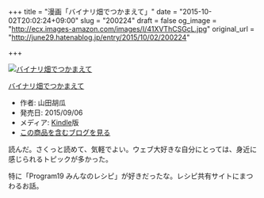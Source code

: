 +++
title = "漫画「バイナリ畑でつかまえて」"
date = "2015-10-02T20:02:24+09:00"
slug = "200224"
draft = false
og_image = "http://ecx.images-amazon.com/images/I/41XVThCSGcL.jpg"
original_url = "http://june29.hatenablog.jp/entry/2015/10/02/200224"

+++

<p></p>
<div class="hatena-asin-detail">
<a href="http://www.amazon.co.jp/exec/obidos/ASIN/B0151VRE06/cameralady-22/"><img src="http://ecx.images-amazon.com/images/I/41XVThCSGcL._SL160_.jpg" class="hatena-asin-detail-image" alt="バイナリ畑でつかまえて" title="バイナリ畑でつかまえて"></a><div class="hatena-asin-detail-info">
<p class="hatena-asin-detail-title"><a href="http://www.amazon.co.jp/exec/obidos/ASIN/B0151VRE06/cameralady-22/">バイナリ畑でつかまえて</a></p>
<ul>
<li>
<span class="hatena-asin-detail-label">作者:</span> 山田胡瓜</li>
<li>
<span class="hatena-asin-detail-label">発売日:</span> 2015/09/06</li>
<li>
<span class="hatena-asin-detail-label">メディア:</span> <a class="keyword" href="http://d.hatena.ne.jp/keyword/Kindle">Kindle</a>版</li>
<li><a href="http://d.hatena.ne.jp/asin/B0151VRE06/cameralady-22" target="_blank">この商品を含むブログを見る</a></li>
</ul>
</div>
<div class="hatena-asin-detail-foot"></div>
</div>

<p>読んだ。さくっと読めて、気軽でよい。ウェブ大好きな自分にとっては、身近に感じられるトピックが多かった。</p>

<p>特に「Program19 みんなのレシピ」が好きだったな。レシピ共有サイトにまつわるお話。</p>